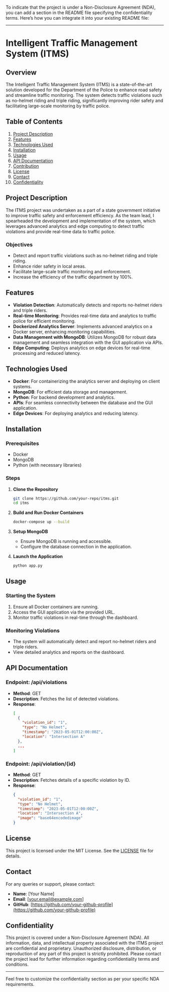 To indicate that the project is under a Non-Disclosure Agreement (NDA), you can add a section in the README file specifying the confidentiality terms. Here’s how you can integrate it into your existing README file:

---

# Intelligent Traffic Management System (ITMS)

## Overview
The Intelligent Traffic Management System (ITMS) is a state-of-the-art solution developed for the Department of the Police to enhance road safety and streamline traffic monitoring. The system detects traffic violations such as no-helmet riding and triple riding, significantly improving rider safety and facilitating large-scale monitoring by traffic police.

## Table of Contents
1. [Project Description](#project-description)
2. [Features](#features)
3. [Technologies Used](#technologies-used)
4. [Installation](#installation)
5. [Usage](#usage)
6. [API Documentation](#api-documentation)
7. [Contribution](#contribution)
8. [License](#license)
9. [Contact](#contact)
10. [Confidentiality](#confidentiality)

## Project Description
The ITMS project was undertaken as a part of a state government initiative to improve traffic safety and enforcement efficiency. As the team lead, I spearheaded the development and implementation of the system, which leverages advanced analytics and edge computing to detect traffic violations and provide real-time data to traffic police.

### Objectives
- Detect and report traffic violations such as no-helmet riding and triple riding.
- Enhance rider safety in local areas.
- Facilitate large-scale traffic monitoring and enforcement.
- Increase the efficiency of the traffic department by 100%.

## Features
- **Violation Detection**: Automatically detects and reports no-helmet riders and triple riders.
- **Real-time Monitoring**: Provides real-time data and analytics to traffic police for efficient monitoring.
- **Dockerized Analytics Server**: Implements advanced analytics on a Docker server, enhancing monitoring capabilities.
- **Data Management with MongoDB**: Utilizes MongoDB for robust data management and seamless integration with the GUI application via APIs.
- **Edge Computing**: Deploys analytics on edge devices for real-time processing and reduced latency.

## Technologies Used
- **Docker**: For containerizing the analytics server and deploying on client systems.
- **MongoDB**: For efficient data storage and management.
- **Python**: For backend development and analytics.
- **APIs**: For seamless connectivity between the database and the GUI application.
- **Edge Devices**: For deploying analytics and reducing latency.

## Installation
### Prerequisites
- Docker
- MongoDB
- Python (with necessary libraries)

### Steps
1. **Clone the Repository**
   ```bash
   git clone https://github.com/your-repo/itms.git
   cd itms
   ```

2. **Build and Run Docker Containers**
   ```bash
   docker-compose up --build
   ```

3. **Setup MongoDB**
   - Ensure MongoDB is running and accessible.
   - Configure the database connection in the application.

4. **Launch the Application**
   ```bash
   python app.py
   ```

## Usage
### Starting the System
1. Ensure all Docker containers are running.
2. Access the GUI application via the provided URL.
3. Monitor traffic violations in real-time through the dashboard.

### Monitoring Violations
- The system will automatically detect and report no-helmet riders and triple riders.
- View detailed analytics and reports on the dashboard.

## API Documentation
### Endpoint: /api/violations
- **Method**: GET
- **Description**: Fetches the list of detected violations.
- **Response**:
  ```json
  [
    {
      "violation_id": "1",
      "type": "No Helmet",
      "timestamp": "2023-05-01T12:00:00Z",
      "location": "Intersection A"
    },
    ...
  ]
  ```

### Endpoint: /api/violation/{id}
- **Method**: GET
- **Description**: Fetches details of a specific violation by ID.
- **Response**:
  ```json
  {
    "violation_id": "1",
    "type": "No Helmet",
    "timestamp": "2023-05-01T12:00:00Z",
    "location": "Intersection A",
    "image": "base64encodedimage"
  }
  ```



## License
This project is licensed under the MIT License. See the [LICENSE](LICENSE) file for details.

## Contact
For any queries or support, please contact:
- **Name**: [Your Name]
- **Email**: [your.email@example.com]
- **GitHub**: [https://github.com/your-github-profile](https://github.com/your-github-profile)

## Confidentiality
This project is covered under a Non-Disclosure Agreement (NDA). All information, data, and intellectual property associated with the ITMS project are confidential and proprietary. Unauthorized disclosure, distribution, or reproduction of any part of this project is strictly prohibited. Please contact the project lead for further information regarding confidentiality terms and conditions.

---

Feel free to customize the confidentiality section as per your specific NDA requirements.
